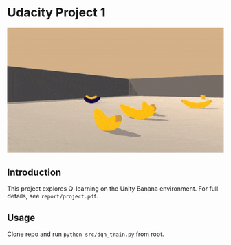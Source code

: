 # Udacity Project 1 


![trained-agent](trained_agent.gif)

## Introduction

This project explores Q-learning on the Unity Banana environment. For full details,
see `report/project.pdf`.

## Usage

Clone repo and run `python src/dqn_train.py` from root. 

